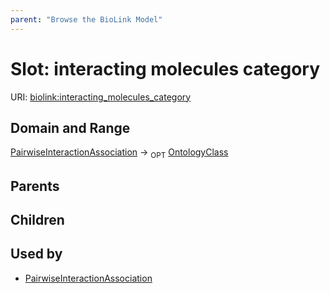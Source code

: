 ```yaml
---
parent: "Browse the BioLink Model"
---
```



# Slot: interacting molecules category




URI: [biolink:interacting_molecules_category](https://w3id.org/biolink/vocab/interacting_molecules_category)

## Domain and Range

[PairwiseInteractionAssociation](PairwiseInteractionAssociation.md) ->  <sub>OPT</sub> [OntologyClass](OntologyClass.md)

## Parents


## Children


## Used by

 * [PairwiseInteractionAssociation](PairwiseInteractionAssociation.md)
